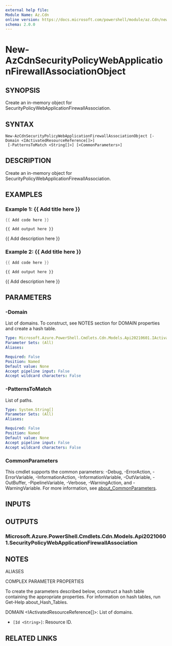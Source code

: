 ```yaml
---
external help file:
Module Name: Az.Cdn
online version: https://docs.microsoft.com/powershell/module/az.Cdn/new-AzCdnSecurityPolicyWebApplicationFirewallAssociationObject
schema: 2.0.0
---
```


# New-AzCdnSecurityPolicyWebApplicationFirewallAssociationObject

## SYNOPSIS
Create an in-memory object for SecurityPolicyWebApplicationFirewallAssociation.

## SYNTAX

```
New-AzCdnSecurityPolicyWebApplicationFirewallAssociationObject [-Domain <IActivatedResourceReference[]>]
 [-PatternsToMatch <String[]>] [<CommonParameters>]
```

## DESCRIPTION
Create an in-memory object for SecurityPolicyWebApplicationFirewallAssociation.

## EXAMPLES

### Example 1: {{ Add title here }}
```powershell
{{ Add code here }}
```

```output
{{ Add output here }}
```

{{ Add description here }}

### Example 2: {{ Add title here }}
```powershell
{{ Add code here }}
```

```output
{{ Add output here }}
```

{{ Add description here }}

## PARAMETERS

### -Domain
List of domains.
To construct, see NOTES section for DOMAIN properties and create a hash table.

```yaml
Type: Microsoft.Azure.PowerShell.Cmdlets.Cdn.Models.Api20210601.IActivatedResourceReference[]
Parameter Sets: (All)
Aliases:

Required: False
Position: Named
Default value: None
Accept pipeline input: False
Accept wildcard characters: False
```

### -PatternsToMatch
List of paths.

```yaml
Type: System.String[]
Parameter Sets: (All)
Aliases:

Required: False
Position: Named
Default value: None
Accept pipeline input: False
Accept wildcard characters: False
```

### CommonParameters
This cmdlet supports the common parameters: -Debug, -ErrorAction, -ErrorVariable, -InformationAction, -InformationVariable, -OutVariable, -OutBuffer, -PipelineVariable, -Verbose, -WarningAction, and -WarningVariable. For more information, see [about_CommonParameters](http://go.microsoft.com/fwlink/?LinkID=113216).

## INPUTS

## OUTPUTS

### Microsoft.Azure.PowerShell.Cmdlets.Cdn.Models.Api20210601.SecurityPolicyWebApplicationFirewallAssociation

## NOTES

ALIASES

COMPLEX PARAMETER PROPERTIES

To create the parameters described below, construct a hash table containing the appropriate properties. For information on hash tables, run Get-Help about_Hash_Tables.


DOMAIN <IActivatedResourceReference[]>: List of domains.
  - `[Id <String>]`: Resource ID.

## RELATED LINKS

